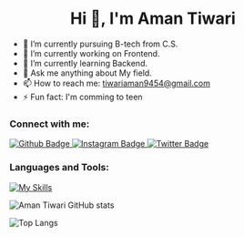  <h1 align="center">Hi 👋, I'm Aman Tiwari</h1>

- 🔭 I’m currently pursuing B-tech from C.S.
- 🌱 I’m currently working on Frontend.
- 🌱 I’m currently learning Backend.
- 💬 Ask me anything about My field.
- 📫 How to reach me: tiwariaman9454@gmail.com
- ⚡ Fun fact: I'm comming to teen
  
### Connect with me:
<div id="badges">
  <a href="https://github.com/amantiwari8881">
    <img src="https://img.shields.io/badge/Github-white?style=for-the-badge&logo=Github&logoColor=black" alt="Github Badge"/>
  </a>
<!--   <a href="https://www.youtube.com/channel/UCzvRaprYPhvAplMK36Gu0kw">
    <img src="https://img.shields.io/badge/YouTube-red?style=for-the-badge&logo=youtube&logoColor=white" alt="Youtube Badge"/>
  </a> -->
   <a href="https://www.instagram.com/aman_tiwari_888/">
    <img src="https://img.shields.io/badge/Instagram-purple?style=for-the-badge&logo=instagram&logoColor=white" alt="Instagram Badge"/>
  </a>
<!--    <a href="https://fb.com/aaxiftaj">
    <img src="https://img.shields.io/badge/Facebook-blue?style=for-the-badge&logo=facebook&logoColor=white" alt="Facebook Badge"/>
  </a> -->
   <a href="">
    <img src="https://img.shields.io/badge/Twitter-blue?style=for-the-badge&logo=twitter&logoColor=white" alt="Twitter Badge"/>
  </a>
</div>

### Languages and Tools:
[![My Skills](https://skillicons.dev/icons?i=html,css,js,js,github,git,py)](https://skillicons.dev)

![Aman Tiwari GitHub stats](https://github-readme-stats.vercel.app/api?username=amantiwari8881&show_icons=true&theme=dark)

![Top Langs](https://github-readme-stats.vercel.app/api/top-langs/?username=amantiwari8881&theme=dark)


<br>
